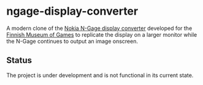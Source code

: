 # ngage-display-converter

A modern clone of the [Nokia N-Gage display
converter](https://archive.org/details/Nokia_N-Gage_Gallery_E3_2004/E3_2004_031.jpg)
developed for the [Finnish Museum of
Games](https://www.vapriikki.fi/en/pelimuseo/) to replicate the display
on a larger monitor while the N-Gage continues to output an image
onscreen.

## Status

The project is under development and is not functional in its current state.
